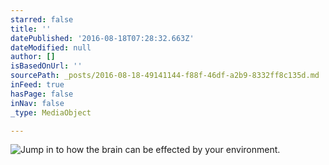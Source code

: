 ```yaml
---
starred: false
title: ''
datePublished: '2016-08-18T07:28:32.663Z'
dateModified: null
author: []
isBasedOnUrl: ''
sourcePath: _posts/2016-08-18-49141144-f88f-46df-a2b9-8332ff8c135d.md
inFeed: true
hasPage: false
inNav: false
_type: MediaObject

---
```

![Jump in to how the brain can be effected by your environment. ](https://the-grid-user-content.s3-us-west-2.amazonaws.com/e9319ccc-7783-4ac8-9a19-af5d5e10ceed.jpg)